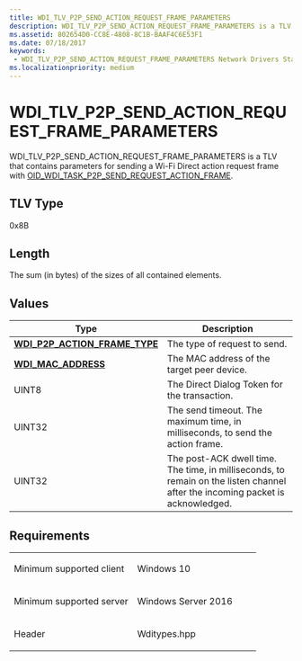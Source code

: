 ```yaml
---
title: WDI_TLV_P2P_SEND_ACTION_REQUEST_FRAME_PARAMETERS
description: WDI_TLV_P2P_SEND_ACTION_REQUEST_FRAME_PARAMETERS is a TLV that contains parameters for sending a Wi-Fi Direct action request frame with OID_WDI_TASK_P2P_SEND_REQUEST_ACTION_FRAME.
ms.assetid: 802654D0-CC8E-4808-8C1B-BAAF4C6E53F1
ms.date: 07/18/2017
keywords:
 - WDI_TLV_P2P_SEND_ACTION_REQUEST_FRAME_PARAMETERS Network Drivers Starting with Windows Vista
ms.localizationpriority: medium
---
```


# WDI\_TLV\_P2P\_SEND\_ACTION\_REQUEST\_FRAME\_PARAMETERS


WDI\_TLV\_P2P\_SEND\_ACTION\_REQUEST\_FRAME\_PARAMETERS is a TLV that contains parameters for sending a Wi-Fi Direct action request frame with [OID\_WDI\_TASK\_P2P\_SEND\_REQUEST\_ACTION\_FRAME](https://docs.microsoft.com/windows-hardware/drivers/network/oid-wdi-task-p2p-send-request-action-frame).

## TLV Type


0x8B

## Length


The sum (in bytes) of the sizes of all contained elements.

## Values


| Type                                                                    | Description                                                                                                                    |
|-------------------------------------------------------------------------|--------------------------------------------------------------------------------------------------------------------------------|
| [**WDI\_P2P\_ACTION\_FRAME\_TYPE**](https://docs.microsoft.com/windows-hardware/drivers/ddi/content/wditypes/ne-wditypes-_wdi_p2p_action_frame_type) | The type of request to send.                                                                                                   |
| [**WDI\_MAC\_ADDRESS**](https://docs.microsoft.com/windows-hardware/drivers/ddi/content/dot11wdi/ns-dot11wdi-_wdi_mac_address)                       | The MAC address of the target peer device.                                                                                     |
| UINT8                                                                   | The Direct Dialog Token for the transaction.                                                                                   |
| UINT32                                                                  | The send timeout. The maximum time, in milliseconds, to send the action frame.                                                 |
| UINT32                                                                  | The post-ACK dwell time. The time, in milliseconds, to remain on the listen channel after the incoming packet is acknowledged. |

 

Requirements
------------

<table>
<colgroup>
<col width="50%" />
<col width="50%" />
</colgroup>
<tbody>
<tr class="odd">
<td><p>Minimum supported client</p></td>
<td><p>Windows 10</p></td>
</tr>
<tr class="even">
<td><p>Minimum supported server</p></td>
<td><p>Windows Server 2016</p></td>
</tr>
<tr class="odd">
<td><p>Header</p></td>
<td>Wditypes.hpp</td>
</tr>
</tbody>
</table>

 

 




